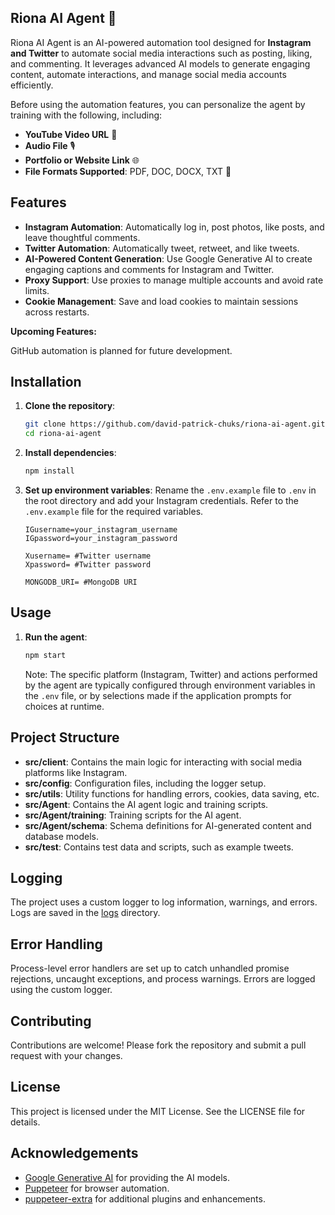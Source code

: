 ## Riona AI Agent 🌸

Riona AI Agent is an AI-powered automation tool designed for **Instagram and Twitter** to automate social media interactions such as posting, liking, and commenting. It leverages advanced AI models to generate engaging content, automate interactions, and manage social media accounts efficiently.

Before using the automation features, you can personalize the agent by training with the following, including:

- **YouTube Video URL** 🎥
- **Audio File** 🎙️
- **Portfolio or Website Link** 🌐
- **File Formats Supported**: PDF, DOC, DOCX, TXT 📄

## Features

- **Instagram Automation**: Automatically log in, post photos, like posts, and leave thoughtful comments.
- **Twitter Automation**: Automatically tweet, retweet, and like tweets.
- **AI-Powered Content Generation**: Use Google Generative AI to create engaging captions and comments for Instagram and Twitter.
- **Proxy Support**: Use proxies to manage multiple accounts and avoid rate limits.
- **Cookie Management**: Save and load cookies to maintain sessions across restarts.

**Upcoming Features:**

GitHub automation is planned for future development.

## Installation

1. **Clone the repository**:

   ```sh
   git clone https://github.com/david-patrick-chuks/riona-ai-agent.git
   cd riona-ai-agent
   ```

2. **Install dependencies**:

   ```sh
   npm install
   ```

3. **Set up environment variables**:
   Rename the `.env.example` file to `.env` in the root directory and add your Instagram credentials. Refer to the `.env.example` file for the required variables.
   ```dotenv # Instagram credentials
   IGusername=your_instagram_username
   IGpassword=your_instagram_password 
   
   Xusername= #Twitter username
   Xpassword= #Twitter password

   MONGODB_URI= #MongoDB URI
   ```

## Usage

1. **Run the agent**:
   ```sh
   npm start
   ```
   Note: The specific platform (Instagram, Twitter) and actions performed by the agent are typically configured through environment variables in the `.env` file, or by selections made if the application prompts for choices at runtime.

## Project Structure

- **src/client**: Contains the main logic for interacting with social media platforms like Instagram.
- **src/config**: Configuration files, including the logger setup.
- **src/utils**: Utility functions for handling errors, cookies, data saving, etc.
- **src/Agent**: Contains the AI agent logic and training scripts.
- **src/Agent/training**: Training scripts for the AI agent.
- **src/Agent/schema**: Schema definitions for AI-generated content and database models.
- **src/test**: Contains test data and scripts, such as example tweets.

## Logging

The project uses a custom logger to log information, warnings, and errors. Logs are saved in the [logs](http://_vscodecontentref_/3) directory.

## Error Handling

Process-level error handlers are set up to catch unhandled promise rejections, uncaught exceptions, and process warnings. Errors are logged using the custom logger.

## Contributing

Contributions are welcome! Please fork the repository and submit a pull request with your changes.

## License

This project is licensed under the MIT License. See the LICENSE file for details.

## Acknowledgements

- [Google Generative AI](https://ai.google/tools/) for providing the AI models.
- [Puppeteer](https://github.com/puppeteer/puppeteer) for browser automation.
- [puppeteer-extra](https://github.com/berstend/puppeteer-extra) for additional plugins and enhancements.
